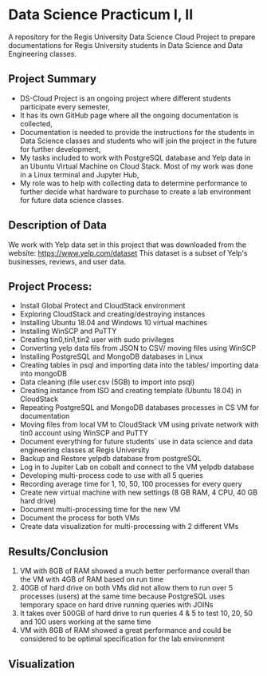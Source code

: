 # Data Science Practicum I, II

A repository for the Regis University Data Science Cloud Project to prepare documentations for Regis University students in Data Science and Data Engineering classes.

## Project Summary 

- DS-Cloud Project is an ongoing project where different students participate every semester,
- It has its own GitHub page where all the ongoing documentation is collected,
- Documentation is needed to provide the instructions for the students in Data Science classes and students who will join the project in the future for further development,
- My tasks included to work with PostgreSQL database and Yelp data in an Ubuntu Virtual Machine on Cloud Stack. Most of my work was done in a Linux terminal and Jupyter Hub, 
- My role was to help with collecting data to determine performance to further decide what hardware to purchase to create a lab environment for future data science classes. 


## Description of Data 

   We work with Yelp data set in this project that was downloaded from the website: https://www.yelp.com/dataset
   This dataset is a subset of Yelp's businesses, reviews, and user data. 

## Project Process:
-	Install Global Protect and CloudStack environment 
-	Exploring CloudStack and creating/destroying instances 
-	Installing Ubuntu 18.04 and Windows 10 virtual machines 
-	Installing WinSCP and PuTTY 
-	Creating tin0,tin1,tin2 user with sudo privileges 
-	Converting yelp data fils from JSON to CSV/ moving files using WinSCP 
-	Installing PostgreSQL and MongoDB databases in Linux 
-	Creating tables in psql and importing data into the tables/ importing data into mongoDB
-	Data cleaning (file user.csv (5GB) to import into psql)
-	Creating instance from ISO and creating template (Ubuntu 18.04) in CloudStack 
-	Repeating PostgreSQL and MongoDB databases processes in CS VM for documentation
-	Moving files from local VM to CloudStack VM using private network with tin0 account using WinSCP and PuTTY
-	Document everything for future students` use in data science and data engineering classes at Regis University 
-  Backup and Restore yelpdb database from postgreSQL
-  Log in to Jupiter Lab on cobalt and connect to the VM yelpdb database
-  Developing multi-process code to use with all 5 queries 
-  Recording average time for 1, 10, 50, 100 processes for every query
-  Create new virtual machine with new settings (8 GB RAM, 4 CPU, 40 GB hard drive)
-  Document multi-processing time for the new VM
-  Document the process for both VMs 
-  Create data visualization for multi-processing with 2 different VMs 


## Results/Conclusion

   1. VM with 8GB of RAM showed a much better performance overall than the VM with 4GB of RAM based on run time 
   2. 40GB of hard drive on both VMs did not allow them to run over 5 processes (users) at the same time because PostgreSQL uses temporary space on hard drive running queries with JOINs
   3. It takes over 500GB of hard drive to run queries 4 & 5 to test 10, 20, 50 and 100 users working at the same time 
   4. VM with 8GB of RAM showed a great performance and could be considered to be optimal specification for the lab environment 

## Visualization

